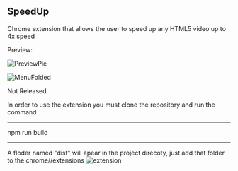 ## SpeedUp

Chrome extension that allows the user to speed up any HTML5 video up to 4x speed

<p>Preview: </p>


![PreviewPic](https://github.com/user-attachments/assets/039537ec-5f55-4c0d-a30e-3520587464f9)

![MenuFolded](https://github.com/user-attachments/assets/ac5322fe-0fb1-4fb1-9046-0b02b955fdc7)

Not Released

In order to use the extension you must clone the repository and run the command

***
npm run build
***

A floder named "dist" will apear in the project direcoty, just add that folder to the chrome//extensions
![extension](https://github.com/user-attachments/assets/e107320e-874f-40e6-a8b1-1e268309abf3)
